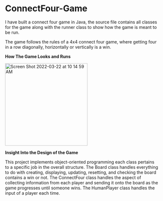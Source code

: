 # ConnectFour-Game
I have built a connect four game in Java, the source file contains all classes for the game along with the runner class to show how the game is meant to be run.

The game follows the rules of a 4x4 connect four game, where getting four in a row diagonally, horizontally or vertically is a win.

**How The Game Looks and Runs**

<img width="270" alt="Screen Shot 2022-03-22 at 10 14 59 AM" src="https://user-images.githubusercontent.com/89663127/159502876-5d4d44db-8e1d-43a4-8a9c-dfbadf170716.png">

**Insight Into the Design of the Game**

This project implements object-oriented programming each class pertains to a specific job in the overall structure.
The Board class handles everything to do with creating, displaying, updating, resetting, and checking the board contains a win or not.
The ConnectFour class handles the aspect of collecting information from each player and sending it onto the board as the game progresses until someone wins.
The HumanPlayer class handles the input of a player each time.
